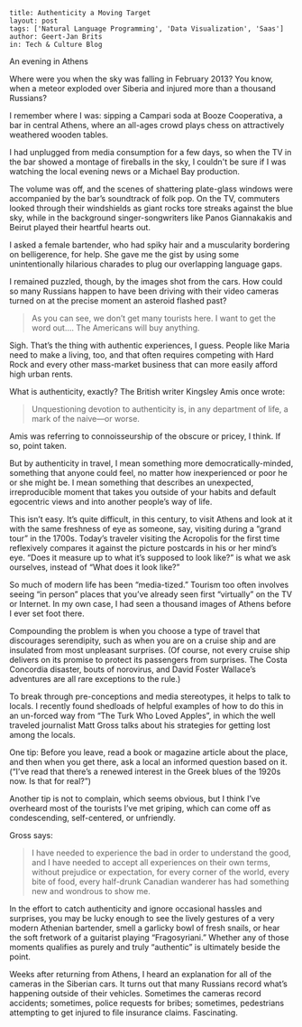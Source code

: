 ```
title: Authenticity a Moving Target
layout: post
tags: ['Natural Language Programming', 'Data Visualization', 'Saas']
author: Geert-Jan Brits
in: Tech & Culture Blog
```

An evening in Athens

Where were you when the sky was falling in February 2013? You know, when a meteor exploded over Siberia and injured more than a thousand Russians?

I remember where I was: sipping a Campari soda at Booze Cooperativa, a bar in central Athens, where an all-ages crowd plays chess on attractively weathered wooden tables.

I had unplugged from media consumption for a few days, so when the TV in the bar showed a montage of fireballs in the sky, I couldn't be sure if I was watching the local evening news or a Michael Bay production.

The volume was off, and the scenes of shattering plate-glass windows were accompanied by the bar’s soundtrack of folk pop. On the TV, commuters looked through their windshields as giant rocks tore streaks against the blue sky, while in the background singer-songwriters like Panos Giannakakis and Beirut played their heartful hearts out.

I asked a female bartender, who had spiky hair and a muscularity bordering on belligerence, for help. She gave me the gist by using some unintentionally hilarious charades to plug our overlapping language gaps.

I remained puzzled, though, by the images shot from the cars. How could so many Russians happen to have been driving with their video cameras turned on at the precise moment an asteroid flashed past?

 > As you can see, we don’t get many tourists here. I want to get the word out…. The Americans will buy anything.

Sigh. That’s the thing with authentic experiences, I guess. People like Maria need to make a living, too, and that often requires competing with Hard Rock and every other mass-market business that can more easily afford high urban rents.


What is authenticity, exactly? The British writer Kingsley Amis once wrote:

> Unquestioning devotion to authenticity is, in any department of life, a mark of the naive—or worse.

Amis was referring to connoisseurship of the obscure or pricey, I think. If so, point taken.

But by authenticity in travel, I mean something more democratically-minded, something that anyone could feel, no matter how inexperienced or poor he or she might be. I mean something that describes an unexpected, irreproducible moment that takes you outside of your habits and default egocentric views and into another people’s way of life.

This isn’t easy. It’s quite difficult, in this century, to visit Athens and look at it with the same freshness of eye as someone, say, visiting during a “grand tour” in the 1700s. Today’s traveler visiting the Acropolis for the first time reflexively compares it against the picture postcards in his or her mind’s eye. “Does it measure up to what it’s supposed to look like?” is what we ask ourselves, instead of “What does it look like?”

So much of modern life has been “media-tized.” Tourism too often involves seeing “in person” places that you’ve already seen first “virtually” on the TV or Internet. In my own case, I had seen a thousand images of Athens before I ever set foot there.

Compounding the problem is when you choose a type of travel that discourages serendipity, such as when you are on a cruise ship and are insulated from most unpleasant surprises. (Of course, not every cruise ship delivers on its promise to protect its passengers from surprises. The Costa Concordia disaster, bouts of norovirus, and David Foster Wallace’s adventures are all rare exceptions to the rule.)

To break through pre-conceptions and media stereotypes, it helps to talk to locals. I recently found shedloads of helpful examples of how to do this in an un-forced way from “The Turk Who Loved Apples”, in which the well traveled journalist Matt Gross talks about his strategies for getting lost among the locals.

One tip: Before you leave, read a book or magazine article about the place, and then when you get there, ask a local an informed question based on it. (“I’ve read that there’s a renewed interest in the Greek blues of the 1920s now. Is that for real?”)

Another tip is not to complain, which seems obvious, but I think I’ve overheard most of the tourists I’ve met griping, which can come off as condescending, self-centered, or unfriendly.

Gross says:

> I have needed to experience the bad in order to understand the good, and I have needed to accept all experiences on their own terms, without prejudice or expectation, for every corner of the world, every bite of food, every half-drunk Canadian wanderer has had something new and wondrous to show me.

In the effort to catch authenticity and ignore occasional hassles and surprises, you may be lucky enough to see the lively gestures of a very modern Athenian bartender, smell a garlicky bowl of fresh snails, or hear the soft fretwork of a guitarist playing “Fragosyriani.” Whether any of those moments qualifies as purely and truly “authentic” is ultimately beside the point.

Weeks after returning from Athens, I heard an explanation for all of the cameras in the Siberian cars. It turns out that many Russians record what’s happening outside of their vehicles. Sometimes the cameras record accidents; sometimes, police requests for bribes; sometimes, pedestrians attempting to get injured to file insurance claims. Fascinating.
